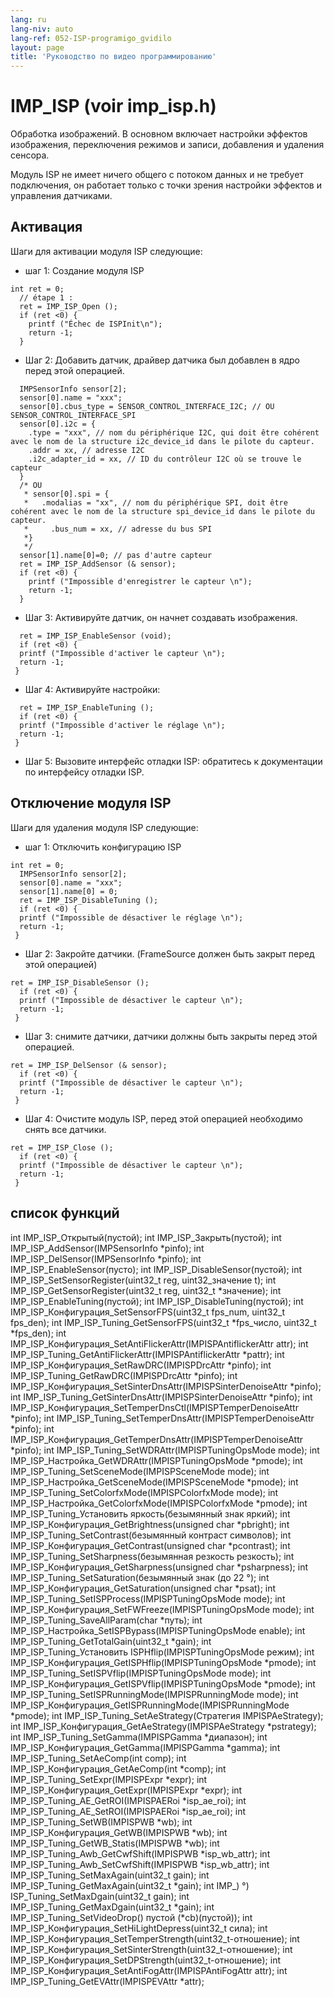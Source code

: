 ```yaml
---
lang: ru
lang-niv: auto
lang-ref: 052-ISP-programigo_gvidilo
layout: page
title: 'Руководство по видео программированию'
---
```


# IMP_ISP (voir imp_isp.h)
Обработка изображений. В основном включает настройки эффектов изображения, переключения режимов и записи, добавления и удаления сенсора.

Модуль ISP не имеет ничего общего с потоком данных и не требует подключения, он работает только с точки зрения настройки эффектов и управления датчиками.

## Активация

Шаги для активации модуля ISP следующие:
* шаг 1: Создание модуля ISP

```
int ret = 0;
  // étape 1 : 
  ret = IMP_ISP_Open (); 
  if (ret <0) {
    printf ("Échec de ISPInit\n");
    return -1;
  }
```
* Шаг 2: Добавить датчик, драйвер датчика был добавлен в ядро ​​перед этой операцией.



```
  IMPSensorInfo sensor[2];
  sensor[0].name = "xxx";
  sensor[0].cbus_type = SENSOR_CONTROL_INTERFACE_I2C; // OU SENSOR_CONTROL_INTERFACE_SPI
  sensor[0].i2c = {
    .type = "xxx", // nom du périphérique I2C, qui doit être cohérent avec le nom de la structure i2c_device_id dans le pilote du capteur.
    .addr = xx, // adresse I2C
    .i2c_adapter_id = xx, // ID du contrôleur I2C où se trouve le capteur
  }
  /* OU
   * sensor[0].spi = {
   *   .modalias = "xx", // nom du périphérique SPI, doit être cohérent avec le nom de la structure spi_device_id dans le pilote du capteur.
   *     .bus_num = xx, // adresse du bus SPI
   *}
   */
  sensor[1].name[0]=0; // pas d'autre capteur
  ret = IMP_ISP_AddSensor (& sensor); 
  if (ret <0) {
    printf ("Impossible d'enregistrer le capteur \n");
    return -1;
  }
```
* Шаг 3: Активируйте датчик, он начнет создавать изображения.



```
  ret = IMP_ISP_EnableSensor (void);
  if (ret <0) {
  printf ("Impossible d'activer le capteur \n");
  return -1;
 }
```
* Шаг 4: Активируйте настройки:



```
  ret = IMP_ISP_EnableTuning (); 
  if (ret <0) {
  printf ("Impossible d'activer le réglage \n");
  return -1;
 }
```
* Шаг 5: Вызовите интерфейс отладки ISP: обратитесь к документации по интерфейсу отладки ISP.




## Отключение модуля ISP

Шаги для удаления модуля ISP следующие:
* шаг 1: Отключить конфигурацию ISP

```
int ret = 0;
  IMPSensorInfo sensor[2];
  sensor[0].name = "xxx";
  sensor[1].name[0] = 0;
  ret = IMP_ISP_DisableTuning ();
  if (ret <0) {
  printf ("Impossible de désactiver le réglage \n");
  return -1;
 }
```
* Шаг 2: Закройте датчики. (FrameSource должен быть закрыт перед этой операцией)



```
ret = IMP_ISP_DisableSensor (); 
  if (ret <0) {
  printf ("Impossible de désactiver le capteur \n");
  return -1;
 }
```

* Шаг 3: снимите датчики, датчики должны быть закрыты перед этой операцией.



```
ret = IMP_ISP_DelSensor (& sensor); 
  if (ret <0) {
  printf ("Impossible de désactiver le capteur \n");
  return -1;
 }
```
* Шаг 4: Очистите модуль ISP, перед этой операцией необходимо снять все датчики.



```
ret = IMP_ISP_Close ();
  if (ret <0) {
  printf ("Impossible de désactiver le capteur \n");
  return -1;
 }
```



## список функций

int IMP_ISP_Открытый(пустой);
int IMP_ISP_Закрыть(пустой);
int IMP_ISP_AddSensor(IMPSensorInfo *pinfo);
int IMP_ISP_DelSensor(IMPSensorInfo *pinfo);
int IMP_ISP_EnableSensor(пусто);
int IMP_ISP_DisableSensor(пустой);
int IMP_ISP_SetSensorRegister(uint32_t reg, uint32_значение t);
int IMP_ISP_GetSensorRegister(uint32_t reg, uint32_t *значение);
int IMP_ISP_EnableTuning(пустой);
int IMP_ISP_DisableTuning(пустой);
int IMP_ISP_Конфигурация_SetSensorFPS(uint32_t fps_num, uint32_t fps_den);
int IMP_ISP_Tuning_GetSensorFPS(uint32_t *fps_число, uint32_t *fps_den);
int IMP_ISP_Конфигурация_SetAntiFlickerAttr(IMPISPAntiflickerAttr attr);
int IMP_ISP_Tuning_GetAntiFlickerAttr(IMPISPAntiflickerAttr *pattr);
int IMP_ISP_Конфигурация_SetRawDRC(IMPISPDrcAttr *pinfo);
int IMP_ISP_Tuning_GetRawDRC(IMPISPDrcAttr *pinfo);
int IMP_ISP_Конфигурация_SetSinterDnsAttr(IMPISPSinterDenoiseAttr *pinfo);
int IMP_ISP_Tuning_GetSinterDnsAttr(IMPISPSinterDenoiseAttr *pinfo);
int IMP_ISP_Конфигурация_SetTemperDnsCtl(IMPISPTemperDenoiseAttr *pinfo);
int IMP_ISP_Tuning_SetTemperDnsAttr(IMPISPTemperDenoiseAttr *pinfo);
int IMP_ISP_Конфигурация_GetTemperDnsAttr(IMPISPTemperDenoiseAttr *pinfo);
int IMP_ISP_Tuning_SetWDRAttr(IMPISPTuningOpsMode mode);
int IMP_ISP_Настройка_GetWDRAttr(IMPISPTuningOpsMode *pmode);
int IMP_ISP_Tuning_SetSceneMode(IMPISPSceneMode mode);
int IMP_ISP_Настройка_GetSceneMode(IMPISPSceneMode *pmode);
int IMP_ISP_Tuning_SetColorfxMode(IMPISPColorfxMode mode);
int IMP_ISP_Настройка_GetColorfxMode(IMPISPColorfxMode *pmode);
int IMP_ISP_Tuning_Установить яркость(безымянный знак яркий);
int IMP_ISP_Конфигурация_GetBrightness(unsigned char *pbright);
int IMP_ISP_Tuning_SetContrast(безымянный контраст символов);
int IMP_ISP_Конфигурация_GetContrast(unsigned char *pcontrast);
int IMP_ISP_Tuning_SetSharpness(безымянная резкость резкость);
int IMP_ISP_Конфигурация_GetSharpness(unsigned char *psharpness);
int IMP_ISP_Tuning_SetSaturation(безымянный знак (до 22 °);
int IMP_ISP_Конфигурация_GetSaturation(unsigned char *psat);
int IMP_ISP_Tuning_SetISPProcess(IMPISPTuningOpsMode mode);
int IMP_ISP_Конфигурация_SetFWFreeze(IMPISPTuningOpsMode mode);
int IMP_ISP_Tuning_SaveAllParam(char *путь);
int IMP_ISP_Настройка_SetISPBypass(IMPISPTuningOpsMode enable);
int IMP_ISP_Tuning_GetTotalGain(uint32_t *gain);
int IMP_ISP_Tuning_Установить ISPHflip(IMPISPTuningOpsMode режим);
int IMP_ISP_Конфигурация_GetISPHflip(IMPISPTuningOpsMode *pmode);
int IMP_ISP_Tuning_SetISPVflip(IMPISPTuningOpsMode mode);
int IMP_ISP_Конфигурация_GetISPVflip(IMPISPTuningOpsMode *pmode);
int IMP_ISP_Tuning_SetISPRunningMode(IMPISPRunningMode mode);
int IMP_ISP_Конфигурация_GetISPRunningMode(IMPISPRunningMode *pmode);
int IMP_ISP_Tuning_SetAeStrategy(Стратегия IMPISPAeStrategy);
int IMP_ISP_Конфигурация_GetAeStrategy(IMPISPAeStrategy *pstrategy);
int IMP_ISP_Tuning_SetGamma(IMPISPGamma *диапазон);
int IMP_ISP_Конфигурация_GetGamma(IMPISPGamma *gamma);
int IMP_ISP_Tuning_SetAeComp(int comp);
int IMP_ISP_Конфигурация_GetAeComp(int *comp);
int IMP_ISP_Tuning_SetExpr(IMPISPExpr *expr);
int IMP_ISP_Конфигурация_GetExpr(IMPISPExpr *expr);
int IMP_ISP_Tuning_AE_GetROI(IMPISPAERoi *isp_ae_roi);
int IMP_ISP_Tuning_AE_SetROI(IMPISPAERoi *isp_ae_roi);
int IMP_ISP_Tuning_SetWB(IMPISPWB *wb);
int IMP_ISP_Конфигурация_GetWB(IMPISPWB *wb);
int IMP_ISP_Tuning_GetWB_Statis(IMPISPWB *wb);
int IMP_ISP_Tuning_Awb_GetCwfShift(IMPISPWB *isp_wb_attr);
int IMP_ISP_Tuning_Awb_SetCwfShift(IMPISPWB *isp_wb_attr);
int IMP_ISP_Tuning_SetMaxAgain(uint32_t gain);
int IMP_ISP_Tuning_GetMaxAgain(uint32_t *gain);
int IMP_) °) ISP_Tuning_SetMaxDgain(uint32_t gain);
int IMP_ISP_Tuning_GetMaxDgain(uint32_t *gain);
int IMP_ISP_Tuning_SetVideoDrop() пустой (*cb)(пустой));
int IMP_ISP_Конфигурация_SetHiLightDepress(uint32_t сила);
int IMP_ISP_Конфигурация_SetTemperStrength(uint32_t-отношение);
int IMP_ISP_Конфигурация_SetSinterStrength(uint32_t-отношение);
int IMP_ISP_Конфигурация_SetDPStrength(uint32_t-отношение);
int IMP_ISP_Конфигурация_SetAntiFogAttr(IMPISPAntiFogAttr attr);
int IMP_ISP_Tuning_GetEVAttr(IMPISPEVAttr *attr);


